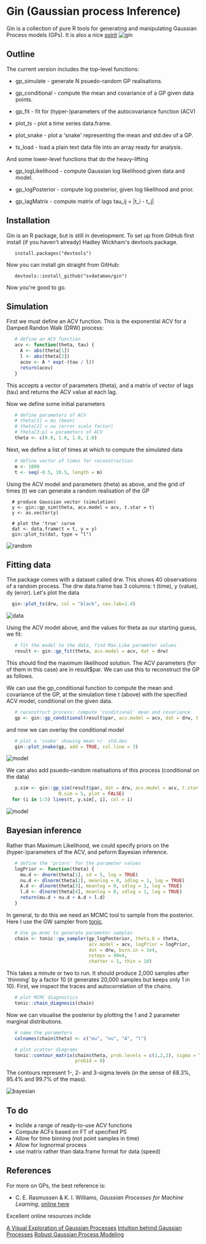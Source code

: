 # Gin (Gaussian process Inference)

Gin is a collection of pure R tools for generating and manipulating Gaussian 
Process models (GPs). It is also a nice [spirit](https://en.wikipedia.org/wiki/Gin)
![gin](/figs/martini.png)


## Outline

The current version includes the top-level functions:

* gp_simulate - generate N psuedo-random GP realisations.

* gp_conditional - compute the mean and covariance of a GP given data points.

* gp_fit - fit for (hyper-)parameters of the autocovariance function (ACV)

* plot_ts - plot a time series data.frame.

* plot_snake - plot a 'snake' representing the mean and std.dev of a GP.

* ts_load - load a plain text data file into an array ready for analysis. 

And some lower-level functions that do the heavy-lifting

* gp_logLikelihood - compute Gaussian log likelihood given data and model.

* gp_logPosterior - compute log posterior, given log likelihood and prior.

* gp_lagMatrix - compute matrix of lags tau_ij = |t_i - t_j|

## Installation

Gin is an R package, but is still in development. To set up from GitHub first 
install (if you haven't already) Hadley Wickham's devtools package.
```
   install.packages("devtools")
```
Now you can install gin straight from GitHub:
```
   devtools::install_github("svdataman/gin")
```
Now you're good to go.

## Simulation

First we must define an ACV function. This is the exponential ACV for a Damped Randon Walk (DRW) process:

```R
   # define an ACV function
   acv <- function(theta, tau) {
     A <- abs(theta[1])
     l <- abs(theta[2])
     acov <- A * exp(-(tau / l))
     return(acov)
   }
```

This accepts a vector of parameters (theta), and a matrix of vector of lags (tau) and returns the ACV value at each lag. 

Now we define some initial parameters

```R
   # define parameters of ACV
   # theta[1] = mu (mean)
   # theta[2] = nu (error scale factor) 
   # theta[3:p] = parameters of ACV
   theta <- c(0.0, 1.0, 1.0, 1.0)
```

Next, we define a list of times at which to compute the simulated data

```R
   # define vector of times for reconstruction
   m <- 1000
   t <- seq(-0.5, 10.5, length = m)
```

Using the ACV model and parameters (theta) as above, and the grid of times (t) we can generate a random realisation of the GP

```
  # produce Gaussian vector (simulation)
  y <- gin::gp_sim(theta, acv.model = acv, t.star = t)
  y <- as.vector(y)

  # plot the 'true' curve
  dat <- data.frame(t = t, y = y)
  gin::plot_ts(dat, type = "l")
```

![random](figs/fig3.png)

## Fitting data

The package comes with a dataset called drw. This shows 40 observations of a random process. The drw data.frame has 3 columns: t (time), y (value), dy (error). Let's plot the data

```R
  gin::plot_ts(drw, col = "black", cex.lab=1.4)
```

![data](figs/fig1.png)

Using the ACV model above, and the values for theta as our starting guess, we fit:

```R
   # fit the model to the data, find Max.Like parameter values
   result <- gin::gp_fit(theta, acv.model = acv, dat = drw)
```

This should find the maximum likelihood solution. The ACV parameters (for of them in this case) are in result$par. We can use this to reconstruct the GP as follows. 

We can use the gp_conditional function to compute the mean and covariance of the GP, at the simulation time t (above) with the specified ACV model, conditional on the given data.

```R
   # reconstruct process: compute 'conditional' mean and covariance
   gp <- gin::gp_conditional(result$par, acv.model = acv, dat = drw, t.star = t)
```

and now we can overlay the conditional model 

```R
   # plot a 'snake' showing mean +/- std.dev
   gin::plot_snake(gp, add = TRUE, col.line = 3)
```

![model](figs/fig2.png)

We can also add psuedo-random realisations of this process (conditional on the data)

```R
   y.sim <- gin::gp_sim(result$par, dat = drw, acv.model = acv, t.star = t, 
                   N.sim = 5, plot = FALSE)
  for (i in 1:5) lines(t, y.sim[, i], col = i)
```

![model](figs/fig4.png)


## Bayesian inference

Rather than Maximum Likelihood, we could specify priors on the (hyper-)parameters of the ACV, and peform Bayesian inference. 

```R
   # define the 'priors' for the parameter values
   logPrior <- function(theta) {
     mu.d <- dnorm(theta[1], sd = 5, log = TRUE)
     nu.d <- dlnorm(theta[2], meanlog = 0, sdlog = 1, log = TRUE)
     A.d <- dlnorm(theta[3], meanlog = 0, sdlog = 1, log = TRUE)
     l.d <- dlnorm(theta[4], meanlog = 0, sdlog = 1, log = TRUE)
     return(mu.d + nu.d + A.d + l.d)
   }
```

In general, to do this we need an MCMC tool to sample from the posterior. Here I use the GW sampler from [tonic](https://github.com/svdataman/tonic). 

```R
   # Use gw.mcmc to generate parameter samples
   chain <- tonic::gw_sampler(gp_logPosterior, theta.0 = theta,
                              acv.model = acv, logPrior = logPrior,
                              dat = drw, burn.in = 1e4,
                              nsteps = 40e4,
                              chatter = 1, thin = 10)
```

This takes a minute or two to run. It should produce 2,000 samples after `thinning' by a factor 10 (it generates 20,000 samples but keeps only 1 in 10).
First, we inspect the traces and autocorrelation of the chains.

```R
   # plot MCMC diagnostics
   tonic::chain_diagnosis(chain)
```

Now we can visualise the posterior by plotting the 1 and 2 parameter marginal distributions.

```R
   # name the parameters
   colnames(chain$theta) <- c("mu", "nu", "A", "l")

   # plot scatter diagrams
   tonic::contour_matrix(chain$theta, prob.levels = c(1,2,3), sigma = TRUE,
                         prob1d = 0)
```

The contours represent 1-, 2- and 3-sigma levels (in the sense of 68.3%, 95.4%
and 99.7% of the mass).

![bayesian](figs/fig5.png)

## To do

* Inclide a range of ready-to-use ACV functions
* Compute ACFs based on FT of specified PS
* Allow for time binning (not point samples in time)
* Allow for lognormal process
* use matrix rather than data.frame format for data (speed)

## References

For more on GPs, the best reference is:

* C. E. Rasmussen & K. I. Williams, _Gaussian Processes for Machine Learning_, 
[online here](http://www.gaussianprocess.org/gpml/chapters/)

Excellent online resources inclide

[A Visual Exploration of Gaussian Processes](https://www.jgoertler.com/visual-exploration-gaussian-processes/?fbclid=IwAR1JNXE3oo4Y2Z_Ro2jDukKYAQKMXJGJhs13yBBgcJPwbK4lo3v5MbAb9K4)
[Intuition behind Gaussian Processes](https://sigopt.com/blog/intuition-behind-gaussian-processes)
[Robust Gaussian Process Modeling](https://betanalpha.github.io/assets/case_studies/gaussian_processes.html)
